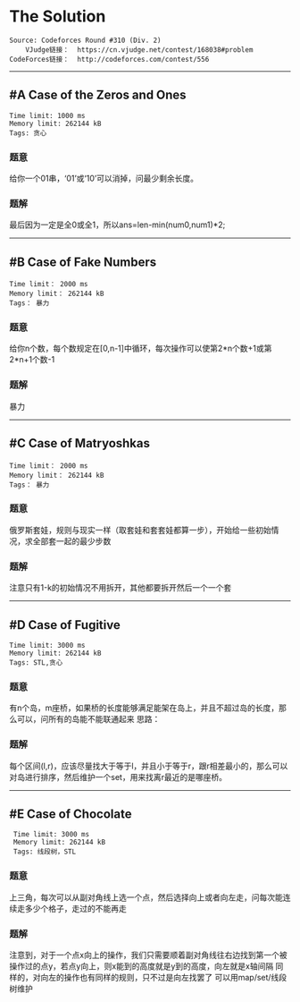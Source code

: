 # The Solution
```
Source: Codeforces Round #310 (Div. 2)
    VJudge链接：  https://cn.vjudge.net/contest/168038#problem
CodeForces链接：  http://codeforces.com/contest/556
```

***
## #A Case of the Zeros and Ones
```
Time limit: 1000 ms
Memory limit: 262144 kB
Tags: 贪心
```
### 题意
给你一个01串，‘01’或‘10’可以消掉，问最少剩余长度。
### 题解
最后因为一定是全0或全1，所以ans=len-min(num0,num1)\*2;

***
## #B Case of Fake Numbers
```
Time limit： 2000 ms
Memory limit： 262144 kB
Tags： 暴力
```
### 题意
给你n个数，每个数规定在[0,n-1]中循环，每次操作可以使第2\*n个数+1或第2\*n+1个数-1
### 题解
暴力

***
## #C Case of Matryoshkas
```
Time limit： 2000 ms
Memory limit： 262144 kB
Tags： 暴力
```
### 题意
俄罗斯套娃，规则与现实一样（取套娃和套套娃都算一步），开始给一些初始情况，求全部套一起的最少步数
### 题解
注意只有1-k的初始情况不用拆开，其他都要拆开然后一个一个套

***
## #D Case of Fugitive
```
Time limit: 3000 ms
Memory limit: 262144 kB
Tags: STL,贪心
```
### 题意
有n个岛，m座桥，如果桥的长度能够满足能架在岛上，并且不超过岛的长度，那么可以，问所有的岛能不能联通起来 
思路：

### 题解
每个区间(l,r)，应该尽量找大于等于l，并且小于等于r，跟r相差最小的，那么可以对岛进行排序，然后维护一个set，用来找离r最近的是哪座桥。

***
## #E Case of Chocolate
```
 Time limit: 3000 ms
 Memory limit: 262144 kB
 Tags: 线段树，STL
```
### 题意
上三角，每次可以从副对角线上选一个点，然后选择向上或者向左走，问每次能连续走多少个格子，走过的不能再走 
### 题解
注意到，对于一个点x向上的操作，我们只需要顺着副对角线往右边找到第一个被操作过的点y，若点y向上，则x能到的高度就是y到的高度，向左就是x轴间隔
同样的，对向左的操作也有同样的规则，只不过是向左找罢了
可以用map/set/线段树维护



